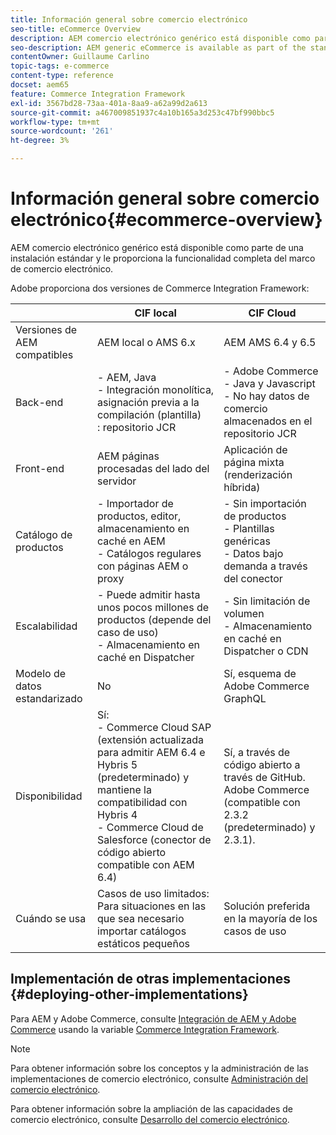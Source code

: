 ```yaml
---
title: Información general sobre comercio electrónico
seo-title: eCommerce Overview
description: AEM comercio electrónico genérico está disponible como parte de la instalación estándar y le proporciona toda la funcionalidad del marco de comercio electrónico.
seo-description: AEM generic eCommerce is available as part of the standard installation and provides you with the full functionality of the eCommerce framework.
contentOwner: Guillaume Carlino
topic-tags: e-commerce
content-type: reference
docset: aem65
feature: Commerce Integration Framework
exl-id: 3567bd28-73aa-401a-8aa9-a62a99d2a613
source-git-commit: a467009851937c4a10b165a3d253c47bf990bbc5
workflow-type: tm+mt
source-wordcount: '261'
ht-degree: 3%

---
```


# Información general sobre comercio electrónico{#ecommerce-overview}

AEM comercio electrónico genérico está disponible como parte de una instalación estándar y le proporciona la funcionalidad completa del marco de comercio electrónico.

Adobe proporciona dos versiones de Commerce Integration Framework:

|  | CIF local | CIF Cloud |
|-------------------------|--------------------------------------------------------------------------------------------------------------------------------------------------------------------------------------------------------|------------------------------------------------------------------------------------------------------------------------|
| Versiones de AEM compatibles | AEM local o AMS 6.x | AEM AMS 6.4 y 6.5 |
| Back-end | - AEM, Java <br> - Integración monolítica, asignación previa a la compilación (plantilla)<br> : repositorio JCR | - Adobe Commerce <br>- Java y Javascript <br>- No hay datos de comercio almacenados en el repositorio JCR |
| Front-end | AEM páginas procesadas del lado del servidor | Aplicación de página mixta (renderización híbrida) |
| Catálogo de productos | - Importador de productos, editor, almacenamiento en caché en AEM <br>- Catálogos regulares con páginas AEM o proxy | - Sin importación de productos <br>- Plantillas genéricas <br>- Datos bajo demanda a través del conector |
| Escalabilidad | - Puede admitir hasta unos pocos millones de productos (depende del caso de uso) <br> - Almacenamiento en caché en Dispatcher | - Sin limitación de volumen <br>- Almacenamiento en caché en Dispatcher o CDN |
| Modelo de datos estandarizado | No | Sí, esquema de Adobe Commerce GraphQL |
| Disponibilidad | Sí:<br> - Commerce Cloud SAP (extensión actualizada para admitir AEM 6.4 e Hybris 5 (predeterminado) y mantiene la compatibilidad con Hybris 4 <br>- Commerce Cloud de Salesforce (conector de código abierto compatible con AEM 6.4) | Sí, a través de código abierto a través de GitHub. <br> Adobe Commerce (compatible con 2.3.2 (predeterminado) y 2.3.1). |
| Cuándo se usa | Casos de uso limitados: Para situaciones en las que sea necesario importar catálogos estáticos pequeños | Solución preferida en la mayoría de los casos de uso |


## Implementación de otras implementaciones {#deploying-other-implementations}

Para AEM y Adobe Commerce, consulte [Integración de AEM y Adobe Commerce](/help/commerce/cif/integrating/magento.md) usando la variable [Commerce Integration Framework](/help/commerce/cif/introduction.md).

>[!NOTE]
>
>Para obtener información sobre los conceptos y la administración de las implementaciones de comercio electrónico, consulte [Administración del comercio electrónico](/help/commerce/cif-classic/administering/ecommerce.md).
>
>Para obtener información sobre la ampliación de las capacidades de comercio electrónico, consulte [Desarrollo del comercio electrónico](/help/commerce/cif-classic/developing/ecommerce.md).
